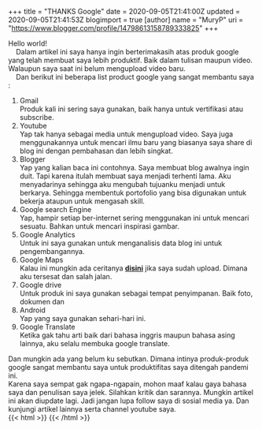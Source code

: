 +++
title = "THANKS Google"
date = 2020-09-05T21:41:00Z
updated = 2020-09-05T21:41:53Z
blogimport = true 
[author]
	name = "MuryP"
	uri = "https://www.blogger.com/profile/14798613158789333825"
+++

Hello world!<br />&nbsp; &nbsp; Dalam artikel ini saya hanya ingin berterimakasih atas produk google yang telah membuat saya lebih produktif. Baik dalam tulisan maupun video. Walaupun saya saat ini belum mengupload video baru.<br />&nbsp; &nbsp; Dan berikut ini beberapa list product google yang sangat membantu saya :<br /><ol><li>Gmail</li>Produk kali ini sering saya gunakan, baik hanya untuk vertifikasi atau subscribe. <li>Youtube</li>Yap tak hanya sebagai media untuk mengupload video. Saya juga menggunakannya untuk mencari ilmu baru yang biasanya saya share di blog ini dengan pembahasan dan lebih singkat. <li>Blogger</li>Yap yang kalian baca ini contohnya. Saya membuat blog awalnya ingin duit. Tapi karena itulah membuat saya menjadi terhenti lama. Aku menyadarinya sehingga aku mengubah tujuanku menjadi untuk berkarya. Sehingga membentuk portofolio yang bisa digunakan untuk bekerja ataupun untuk mengasah skill. <li>Google search Engine</li>Yap, hampir setiap ber-internet sering menggunakan ini untuk mencari sesuatu. Bahkan untuk mencari inspirasi gambar. <li>Google Analytics</li>Untuk ini saya gunakan untuk menganalisis data blog ini untuk pengembangannya. <li>Google Maps</li>Kalau ini mungkin ada ceritanya <b><a href="http:/#" target="_blank">disini</a></b> jika saya sudah upload. Dimana aku tersesat dan salah jalan. <li>Google drive</li>Untuk produk ini saya gunakan sebagai tempat penyimpanan. Baik foto, dokumen dan <li>Android</li>Yap yang saya gunakan sehari-hari ini.<br /><li>Google Translate</li>Ketika gak tahu arti baik dari bahasa inggris maupun bahasa asing lainnya, aku selalu membuka google translate.</ol><div>Dan mungkin ada yang belum ku sebutkan. Dimana intinya produk-produk google sangat membantu saya untuk produktifitas saya ditengah pandemi ini.<br />Karena saya sempat gak ngapa-ngapain, mohon maaf kalau gaya bahasa saya dan penulisan saya jelek. Silahkan kritik dan sarannya. Mungkin artikel ini akan diupdate lagi. Jadi jangan lupa follow saya di sosial media ya. Dan kunjungi artikel lainnya serta channel youtube saya.</div>
{{< html >}}
{{< /html >}}
